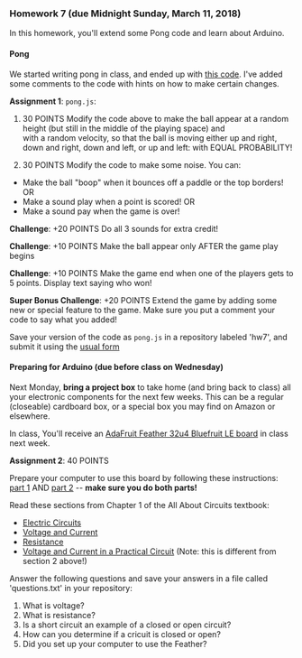### Homework 7 (due Midnight Sunday, March 11, 2018)

In this homework, you'll extend some Pong code and learn about Arduino.

#### Pong

We started writing pong in class, and ended up with [this code](https://github.com/cantor10000/cca-programming-electronics-spring-2018/blob/master/class_code/pong_monday.js). 
I've added some comments to the code with hints on how to make certain changes.  

**Assignment 1**: `pong.js`: 

1) 30 POINTS Modify the code above to make the ball appear at a random height (but still in the middle of the playing space) and  
with a random velocity, so that the ball is moving either up and right, down and right, down and left, or up and left: with EQUAL PROBABILITY!    

2) 30 POINTS Modify the code to make some noise.  You can:
 - Make the ball "boop" when it bounces off a paddle or the top borders!  
OR 
 - Make a sound play when a point is scored!
OR 
 - Make a sound pay when the game is over!  
 
**Challenge**: +20 POINTS Do all 3 sounds for extra credit!

**Challenge**: +10 POINTS Make the ball appear only AFTER the game play begins

**Challenge**: +10 POINTS Make the game end when one of the players gets to 5 points.  Display text saying who won! 

**Super Bonus Challenge**: +20 POINTS Extend the game by adding some new or special feature to the game.  Make sure you put a comment your code to say what you added!

Save your version of the code as `pong.js` in a repository labeled 'hw7', and submit it using the [usual form](https://docs.google.com/forms/d/e/1FAIpQLSdsmP-O5zUX7yqt2SPWE9AiUPgcG28jPrEjmigq1fqCVSBxpQ/viewform) 

#### Preparing for Arduino (due before class on Wednesday)

Next Monday, **bring a project box** to take home (and bring back to class) all your electronic components for the next few weeks. This can be a regular (closeable) cardboard box, or a special box you may find on Amazon or elsewhere.

In class, You'll receive an [AdaFruit Feather 32u4 Bluefruit LE board](https://learn.adafruit.com/adafruit-feather-32u4-bluefruit-le/setup) in class next week. 

**Assignment 2**: 40 POINTS

Prepare your computer to use this board by following these instructions: 
[part 1](https://learn.adafruit.com/adafruit-feather-32u4-bluefruit-le/setup) 
AND 
[part 2](https://learn.adafruit.com/adafruit-feather-32u4-bluefruit-le/using-with-arduino-ide) -- **make sure you do both parts!**

Read these sections from Chapter 1 of the All About Circuits textbook:
 - [Electric Circuits](https://www.allaboutcircuits.com/textbook/direct-current/chpt-1/electric-circuits/) 
 - [Voltage and Current](https://www.allaboutcircuits.com/textbook/direct-current/chpt-1/voltage-current/)
 - [Resistance](https://www.allaboutcircuits.com/textbook/direct-current/chpt-1/resistance/)
 - [Voltage and Current in a Practical Circuit](https://www.allaboutcircuits.com/textbook/direct-current/chpt-1/voltage-current-practical-circuit/) (Note: this is different from section 2 above!)

Answer the following questions and save your answers in a file called 'questions.txt' in your repository:
1) What is voltage?
2) What is resistance?
3) Is a short circuit an example of a closed or open circuit?  
4) How can you determine if a cricuit is closed or open?
5) Did you set up your computer to use the Feather?   
